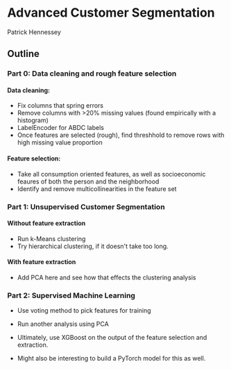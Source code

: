 # Advanced Customer Segmentation

Patrick Hennessey

## Outline

### Part 0: Data cleaning and rough feature selection

#### Data cleaning:

 * Fix columns that spring errors
 * Remove columns with >20% missing values (found empirically with a histogram)
 * LabelEncoder for ABDC labels
 * Once features are selected (rough), find threshhold to remove rows with high missing value proportion

#### Feature selection:

 * Take all consumption oriented features, as well as socioeconomic feaures of both the person and the neighborhood
 * Identify and remove multicollinearities in the feature set

### Part 1: Unsupervised Customer Segmentation

#### Without feature extraction

 * Run k-Means clustering
 * Try hierarchical clustering, if it doesn't take too long.

#### With feature extraction

 * Add PCA here and see how that effects the clustering analysis

### Part 2: Supervised Machine Learning

 * Use voting method to pick features for training

 * Run another analysis using PCA

 * Ultimately, use XGBoost on the output of the feature selection and extraction.

* Might also be interesting to build a PyTorch model for this as well.